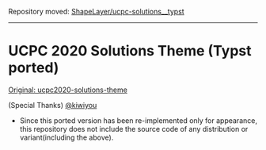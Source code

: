 Repository moved: [ShapeLayer/ucpc-solutions__typst](https://github.com/ShapeLayer/ucpc-solutions__typst)

---
# UCPC 2020 Solutions Theme (Typst ported)

[Original: ucpc2020-solutions-theme](https://github.com/ucpcc/2020-solutions-theme)

(Special Thanks) [@kiwiyou](https://github.com/kiwiyou)

* Since this ported version has been re-implemented only for appearance, this repository does not include the source code of any distribution or variant(including the above).
